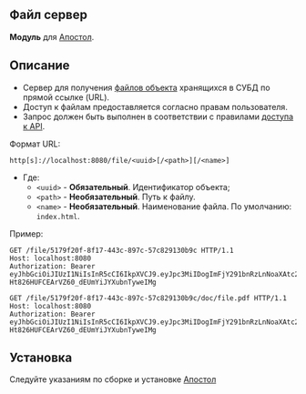 Файл сервер
-
**Модуль** для [Апостол](https://github.com/ufocomp/apostol-aws).

Описание
-
* Сервер для получения [файлов объекта](https://github.com/apostoldevel/db-platform/wiki/%D0%A4%D0%B0%D0%B9%D0%BB%D1%8B-%D0%BE%D0%B1%D1%8A%D0%B5%D0%BA%D1%82%D0%B0) хранящихся в СУБД по прямой ссылке (URL).
* Доступ к файлам предоставляется согласно правам пользователя.
* Запрос должен быть выполнен в соответствии с правилами [доступа к API](https://github.com/apostoldevel/db-platform/wiki/%D0%94%D0%BE%D1%81%D1%82%D1%83%D0%BF-%D0%BA-API).

Формат URL:
````
http[s]://localhost:8080/file/<uuid>[/<path>][/<name>]
````
* Где:
    -  `<uuid>` - **Обязательный**. Идентификатор объекта;
    -  `<path>` - **Необязательный**. Путь к файлу.
    -  `<name>` - **Необязательный**. Наименование файла. По умолчанию: `index.html`.

Пример:
````http request
GET /file/5179f20f-8f17-443c-897c-57c829130b9c HTTP/1.1
Host: localhost:8080
Authorization: Bearer eyJhbGciOiJIUzI1NiIsInR5cCI6IkpXVCJ9.eyJpc3MiIDogImFjY291bnRzLnNoaXAtc2FmZXR5LnJ1IiwgImF1ZCIgOiAid2ViLXNoaXAtc2FmZXR5LnJ1IiwgInN1YiIgOiAiZGZlMDViNzhhNzZiNmFkOGUwZmNiZWYyNzA2NzE3OTNiODZhYTg0OCIsICJpYXQiIDogMTU5MzUzMjExMCwgImV4cCIgOiAxNTkzNTM1NzEwfQ.NorYsi-Ht826HUFCEArVZ60_dEUmYiJYXubnTyweIMg
````

````http request
GET /file/5179f20f-8f17-443c-897c-57c829130b9c/doc/file.pdf HTTP/1.1
Host: localhost:8080
Authorization: Bearer eyJhbGciOiJIUzI1NiIsInR5cCI6IkpXVCJ9.eyJpc3MiIDogImFjY291bnRzLnNoaXAtc2FmZXR5LnJ1IiwgImF1ZCIgOiAid2ViLXNoaXAtc2FmZXR5LnJ1IiwgInN1YiIgOiAiZGZlMDViNzhhNzZiNmFkOGUwZmNiZWYyNzA2NzE3OTNiODZhYTg0OCIsICJpYXQiIDogMTU5MzUzMjExMCwgImV4cCIgOiAxNTkzNTM1NzEwfQ.NorYsi-Ht826HUFCEArVZ60_dEUmYiJYXubnTyweIMg
````

Установка
-
Следуйте указаниям по сборке и установке [Апостол](https://github.com/ufocomp/apostol-aws#%D1%81%D0%B1%D0%BE%D1%80%D0%BA%D0%B0-%D0%B8-%D1%83%D1%81%D1%82%D0%B0%D0%BD%D0%BE%D0%B2%D0%BA%D0%B0)
